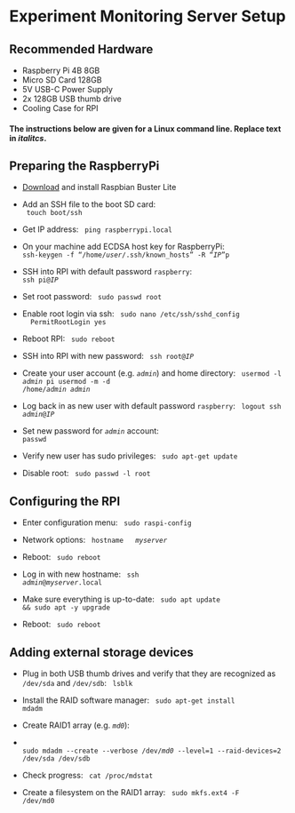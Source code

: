 # Experiment Monitoring Server Setup

## Recommended Hardware

  * Raspberry Pi 4B 8GB
  * Micro SD Card 128GB
  * 5V USB-C Power Supply
  * 2x 128GB USB thumb drive
  * Cooling Case for RPI

#### The instructions below are given for a Linux command line. Replace text in *italitcs*.

## Preparing the RaspberryPi

  * [Download](https://www.raspberrypi.org/downloads/raspbian/) and install Raspbian Buster Lite

  * Add an SSH file to the boot SD card:<br>
    <code>
    touch boot/ssh
    </code>
  * Get IP address:
    <code>
    ping raspberrypi.local
    </code>
  * On your machine add ECDSA host key for RaspberryPi:
    <code>
    ssh-keygen -f “/home/<i>user</i>/.ssh/known_hosts” -R “<i>IP</i>”p
    </code>
  * SSH into RPI with default password `raspberry`:
    <code>
    ssh pi@<i>IP</i>
    </code>
  * Set root password:
    <code>
    sudo passwd root
    </code>
  * Enable root login via ssh:
    <code>
    sudo nano /etc/ssh/sshd_config
      &emsp; PermitRootLogin yes
    </code>
  * Reboot RPI:
    <code>
    sudo reboot
    </code>
  * SSH into RPI with new password:
    <code>
    ssh root@<i>IP</i>
    </code>
  * Create your user account (e.g. <code><i>admin</i></code>) and home directory:
    <code>
    usermod -l <i>admin</i> pi
    usermod -m -d /home/<i>admin</i> <i>admin</i>
    </code>
  * Log back in as new user with default password `raspberry`:
    <code>
    logout
    ssh <i>admin</i>@<i>IP</i>
    </code>
  * Set new password for <code><i>admin</i></code> account:
    <code>
    passwd
    </code>
  * Verify new user has sudo privileges:
    <code>
    sudo apt-get update
    </code>
  * Disable root:
    <code>
    sudo passwd -l root
    </code>

## Configuring the RPI
  * Enter configuration menu:
    <code>
    sudo raspi-config
    </code>

  * Network options:
    <code>
    hostname
      &emsp; <i>myserver</i>
    </code>
  * Reboot:
    <code>
    sudo reboot
    </code>
  * Log in with new hostname:
    <code>
    ssh <i>admin</i>@<i>myserver</i>.local
    </code>
  * Make sure everything is up-to-date:
    <code>
    sudo apt update && sudo apt -y upgrade
    </code>
  * Reboot:
    <code>
    sudo reboot
    </code>

## Adding external storage devices
  * Plug in both USB thumb drives and verify that they are recognized as `/dev/sda` and `/dev/sdb`:
    <code>
    lsblk
    </code>

  * Install the RAID software manager:
    <code>
    sudo apt-get install mdadm
    </code>
  * Create RAID1 array (e.g. <code><i>md0</i></code>):
  * <code>
    sudo mdadm --create --verbose /dev/<i>md0</i> --level=1 --raid-devices=2 /dev/sda /dev/sdb
    </code>
  * Check progress:
    <code>
    cat /proc/mdstat
    </code>
  * Create a filesystem on the RAID1 array:
    <code>
    sudo mkfs.ext4 -F /dev/md0
    </code>
